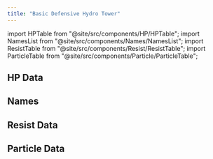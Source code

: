 ```yaml
---
title: "Basic Defensive Hydro Tower"
---
```


import HPTable from "@site/src/components/HP/HPTable";
import NamesList from "@site/src/components/Names/NamesList";
import ResistTable from "@site/src/components/Resist/ResistTable";
import ParticleTable from "@site/src/components/Particle/ParticleTable";

## HP Data

<HPTable item_key="basicdefensivehydrotower" data_src="enemy" />

## Names

<NamesList item_key="basicdefensivehydrotower" data_src="enemy" />

## Resist Data

<ResistTable item_key="basicdefensivehydrotower" data_src="enemy" />

## Particle Data

<ParticleTable item_key="basicdefensivehydrotower" data_src="enemy" />